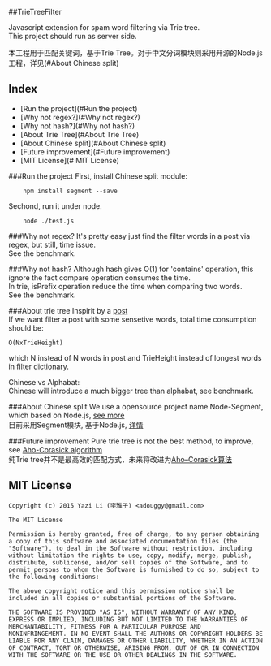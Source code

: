 ##TrieTreeFilter

Javascript extension for spam word filtering via Trie tree.  
This project should run as server side.  

本工程用于匹配关键词，基于Trie Tree。对于中文分词模块则采用开源的Node.js工程，详见(#About Chinese split)  

## Index

- [Run the project](#Run the project)
- [Why not regex?](#Why not regex?)
- [Why not hash?](#Why not hash?)
- [About Trie Tree](#About Trie Tree)
- [About Chinese split](#About Chinese split)
- [Future improvement](#Future improvement)
- [MIT License](# MIT License)

###Run the project
First, install Chinese split module:
```shell   
	npm install segment --save  
```
Sechond, run it under node.
```shell  
	node ./test.js
```

###Why not regex?
It's pretty easy just find the filter words in a post via regex, but still, time issue.  
See the benchmark.

###Why not hash?
Although hash gives O(1) for 'contains' operation, this ignore the fact compare operation consumes the time.  
In trie, isPrefix operation reduce the time when comparing two words.  
See the benchmark.

###About trie tree
Inspirit by a [post](http://notdennisbyrne.blogspot.com/2008/12/javascript-trie-implementation.html)  
If we want filter a post with some sensetive words, total time consumption should be:  
```
O(NxTrieHeight)
```
which N instead of N words in post and TrieHeight instead of longest words in filter dictionary.  
  
Chinese vs Alphabat:  
Chinese will introduce a much bigger tree than alphabat, see benchmark.

###About Chinese split
We use a opensource project name Node-Segment, which based on Node.js, [see more](https://github.com/leizongmin/node-segment)  
目前采用Segment模块, 基于Node.js, [详情](https://github.com/leizongmin/node-segment)

###Future improvement
Pure trie tree is not the best method, to improve, see [Aho-Corasick algorithm](https://en.wikipedia.org/wiki/Aho%E2%80%93Corasick_algorithm)  
纯Trie tree并不是最高效的匹配方式，未来将改进为[Aho–Corasick算法](https://en.wikipedia.org/wiki/Aho%E2%80%93Corasick_algorithm)


## MIT License

```
Copyright (c) 2015 Yazi Li (李雅子) <adouggy@gmail.com>

The MIT License

Permission is hereby granted, free of charge, to any person obtaining
a copy of this software and associated documentation files (the
"Software"), to deal in the Software without restriction, including
without limitation the rights to use, copy, modify, merge, publish,
distribute, sublicense, and/or sell copies of the Software, and to
permit persons to whom the Software is furnished to do so, subject to
the following conditions:

The above copyright notice and this permission notice shall be
included in all copies or substantial portions of the Software.

THE SOFTWARE IS PROVIDED "AS IS", WITHOUT WARRANTY OF ANY KIND,
EXPRESS OR IMPLIED, INCLUDING BUT NOT LIMITED TO THE WARRANTIES OF
MERCHANTABILITY, FITNESS FOR A PARTICULAR PURPOSE AND
NONINFRINGEMENT. IN NO EVENT SHALL THE AUTHORS OR COPYRIGHT HOLDERS BE
LIABLE FOR ANY CLAIM, DAMAGES OR OTHER LIABILITY, WHETHER IN AN ACTION
OF CONTRACT, TORT OR OTHERWISE, ARISING FROM, OUT OF OR IN CONNECTION
WITH THE SOFTWARE OR THE USE OR OTHER DEALINGS IN THE SOFTWARE.
```